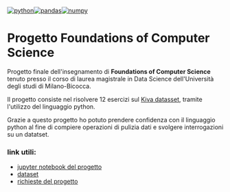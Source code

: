 [![python](https://img.shields.io/badge/python-3.7-blue)](https://www.python.org/downloads/release/python-370/)[![pandas](https://img.shields.io/badge/pandas-0.25.1-blue)](https://pandas.pydata.org/)[![numpy](https://img.shields.io/badge/numpy-1.17.2-blue)](https://numpy.org/)
# Progetto Foundations of Computer Science
Progetto finale dell'insegnamento di **Foundations of Computer Science** tenuto presso il corso di laurea magistrale in Data Science dell'Università degli studi di Milano-Bicocca.

Il progetto consiste nel risolvere 12 esercizi sul [Kiva datasset](https://www.kaggle.com/gaborfodor/additional-kiva-snapshot "Kiva dataset"), tramite l'utilizzo del linguaggio python. 

Grazie a questo progetto ho potuto prendere confidenza con il linguaggio python al fine di compiere operazioni di pulizia dati e svolgere interrogazioni su un datatset.

### link utili:
* [jupyter notebook del progetto]()
* [dataset]()
* [richieste del progetto]()
